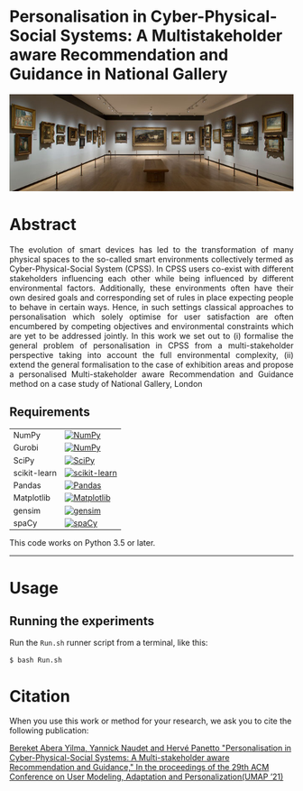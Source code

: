 # Personalisation in Cyber-Physical-Social Systems: A Multistakeholder aware Recommendation and Guidance in National Gallery 

<p align="center">
<img width="1100"  src="/figures/cover.jpg"/> 
</p>


# Abstract
<p align="justify">
The evolution of smart devices has led to the transformation of many physical spaces to the so-called smart environments collectively termed as Cyber-Physical-Social System (CPSS). In CPSS users co-exist with different stakeholders influencing each other while being influenced by different environmental factors. Additionally, these environments often have their own desired goals and corresponding set of rules in place expecting people to behave in certain ways. Hence, in such settings classical approaches to personalisation which solely optimise for user satisfaction are often encumbered by competing objectives and environmental constraints which are yet to be addressed jointly. In this work we set out to (i) formalise the general problem of personalisation in CPSS from a multi-stakeholder perspective taking into account the full environmental complexity, (ii) extend the general formalisation to the case of exhibition areas and propose a personalised Multi-stakeholder aware Recommendation and Guidance method on a case study of National Gallery, London 
</p>


## Requirements

<table>
<tr>
  <td>NumPy</td>
  <td>
    <a href="https://www.numpy.org/">
    <img src="https://img.shields.io/badge/NumPy-v1.19.1-green" alt="NumPy" />
    </a>
  </td>
</tr>

<tr>
  <td>Gurobi</td>
  <td>
    <a href="https://www.gurobi.com/">
    <img src="https://img.shields.io/badge/Gurobi-v9.0-red" alt="NumPy" />
    </a>
  </td>
</tr>

<tr>
  <td>SciPy</td>
  <td>
    <a href="https://www.scipy.org/">
    <img src="https://img.shields.io/badge/SciPy-v1.5.2-blue" alt="SciPy" />
    </a>
  </td>
</tr>
<tr>
  <td>scikit-learn</td>
  <td>
    <a href="scikit-learn.org/">
    <img src="https://img.shields.io/badge/scikit--learn-v0.23.2-blueviolet" alt="scikit-learn" />
    </a>
</td>
</tr>
<tr>
  <td>Pandas</td>
  <td>
    <a href="pandas.pydata.org/">
    <img src="https://img.shields.io/badge/pandas-v1.1.1-blue" alt="Pandas" />
    </a>
  </td>
</tr>
<tr>
  <td>Matplotlib</td>
  <td>
    <a href="https://matplotlib.org/">
    <img src="https://img.shields.io/badge/Matplotlib-v3.3.1-orange" alt="Matplotlib" />
    </a>
  </td>
</tr>
<tr>
	<td>gensim</td>
	<td>
		<a href="https://radimrehurek.com/gensim/">
		<img src="https://img.shields.io/badge/gensim-v3.8.3-blue"  alt="gensim" />
	</a>
	</td>
</tr>
<tr>
	<td>spaCy</td>
	<td>
		<a href="https://spacy.io/usage">
		<img src="https://img.shields.io/badge/spaCy-v2.3.2-ff69b4"  alt="spaCy" />
	</a>
	</td>
</tr>
</table>

This code  works on Python 3.5 or later.

* * *
# Usage

## Running the  experiments

Run the `Run.sh` runner script from a terminal, like this:
```
$ bash Run.sh
```



Citation
========

When you use this work or method for your research, we ask you to cite the following publication:

[Bereket Abera Yilma, Yannick Naudet and Hervé Panetto "Personalisation in Cyber-Physical-Social Systems: A Multi-stakeholder aware Recommendation and Guidance," In the proceedings of the 29th ACM Conference on User Modeling, Adaptation and Personalization(UMAP ’21)](https://dl.acm.org/doi/abs/10.1145/3450613.3456847)

